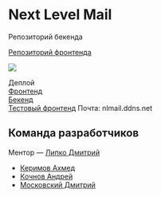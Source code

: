 # Next Level Mail
Репозиторий бекенда

[Репозиторий фронтенда](https://github.com/frontend-park-mail-ru/2019_2_Next_Level)

<img src="https://sun9-28.userapi.com/c857628/v857628146/818b3/Uqc9OlGEf20.jpg">

Деплой <br />
<a href="https://next-level-mail.kerimovdev.now.sh">Фронтенд</a>
<br>
<a href="http://nextlevel.hldns.ru/">Бекенд</a>
<br />
<a href="https://next-level-mail.ivanovvanya111.now.sh">Тестовый фронтенд</a>
Почта: nlmail.ddns.net

## Команда разработчиков
Ментор — [Липко Дмитрий](https://github.com/dlipko)
- [Керимов Ахмед](https://github.com/wcdbmv)
- [Кочнов Андрей](https://github.com/tamerlanchik)
- [Московский Дмитрий](https://github.com/drhugoz)
